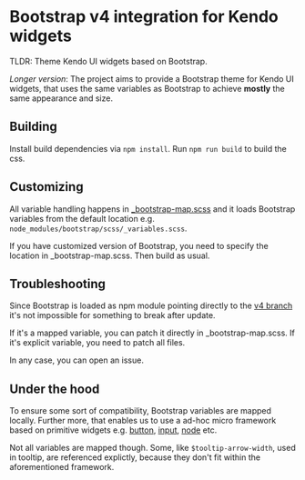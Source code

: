 # Bootstrap v4 integration for Kendo widgets

TLDR: Theme Kendo UI widgets based on Bootstrap.

_Longer version_: The project aims to provide a Bootstrap theme for Kendo UI widgets, that uses the same variables as Bootstrap to achieve **mostly** the same appearance and size.

## Building

Install build dependencies via `npm install`. Run `npm run build` to build the css.

## Customizing

All variable handling happens in [_bootstrap-map.scss](src/_bootstrap-map.scss) and it loads Bootstrap variables from the default location e.g. `node_modules/bootstrap/scss/_variables.scss`.

If you have customized version of Bootstrap, you need to specify the location in _bootstrap-map.scss. Then build as usual.

## Troubleshooting

Since Bootstrap is loaded as npm module pointing directly to the [v4 branch](https://github.com/twbs/bootstrap/tree/v4-dev) it's not impossible for something to break after update.

If it's a mapped variable, you can patch it directly in _bootstrap-map.scss. If it's explicit variable, you need to patch all files.

In any case, you can open an issue.

## Under the hood

To ensure some sort of compatibility, Bootstrap variables are mapped locally. Further more, that enables us to use a ad-hoc micro framework based on primitive widgets e.g. [button](src/mixins/appearance/_button.scss), [input](src/mixins/appearance/_input.scss), [node](src/mixins/appearance/_node.scss) etc.

Not all variables are mapped though. Some, like `$tooltip-arrow-width`, used in tooltip, are referenced explictly, because they don't fit within the aforementioned framework.